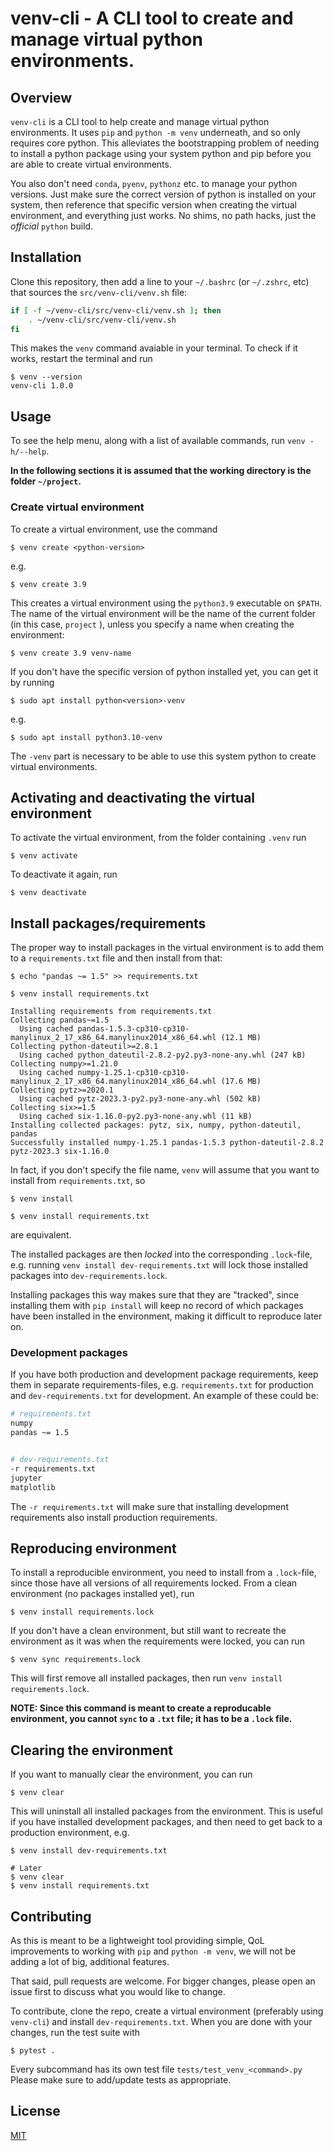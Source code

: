# venv-cli - A CLI tool to create and manage virtual python environments.

## Overview
`venv-cli` is a CLI tool to help create and manage virtual python environments.
It uses `pip` and `python -m venv` underneath, and so only requires core python. This alleviates the bootstrapping problem of needing to install a python package using your system python and pip before you are able to create virtual environments.

You also don't need `conda`, `pyenv`, `pythonz` etc. to manage your python versions. Just make sure the correct version of python is installed on your system, then reference that specific version when creating the virtual environment, and everything just works. No shims, no path hacks, just the _official_ `python` build.

## Installation

Clone this repository, then add a line to your `~/.bashrc` (or `~/.zshrc`, etc) that sources the `src/venv-cli/venv.sh` file:

```bash
if [ -f ~/venv-cli/src/venv-cli/venv.sh ]; then
    . ~/venv-cli/src/venv-cli/venv.sh
fi
```

This makes the `venv` command avaiable in your terminal. To check if it works, restart the terminal and run
```console
$ venv --version
venv-cli 1.0.0
```

## Usage

To see the help menu, along with a list of available commands, run `venv -h/--help`.

**In the following sections it is assumed that the working directory is the folder `~/project`.**
### Create virtual environment
To create a virtual environment, use the command
```console
$ venv create <python-version>
```
e.g.
```console
$ venv create 3.9
```

This creates a virtual environment using the `python3.9` executable on `$PATH`. The name of the virtual environment will be the name of the current folder (in this case, `project` ), unless you specify a name when creating the environment:

```console
$ venv create 3.9 venv-name
```

If you don't have the specific version of python installed yet, you can get it by running
```console
$ sudo apt install python<version>-venv
```
e.g.
```console
$ sudo apt install python3.10-venv
```

The `-venv` part is necessary to be able to use this system python to create virtual environments.

## Activating and deactivating the virtual environment
To activate the virtual environment, from the folder containing `.venv` run
```console
$ venv activate
```

To deactivate it again, run
```console
$ venv deactivate
```

## Install packages/requirements
The proper way to install packages in the virtual environment is to add them to a `requirements.txt` file and then install from that:

```console
$ echo "pandas ~= 1.5" >> requirements.txt

$ venv install requirements.txt

Installing requirements from requirements.txt
Collecting pandas~=1.5
  Using cached pandas-1.5.3-cp310-cp310-manylinux_2_17_x86_64.manylinux2014_x86_64.whl (12.1 MB)
Collecting python-dateutil>=2.8.1
  Using cached python_dateutil-2.8.2-py2.py3-none-any.whl (247 kB)
Collecting numpy>=1.21.0
  Using cached numpy-1.25.1-cp310-cp310-manylinux_2_17_x86_64.manylinux2014_x86_64.whl (17.6 MB)
Collecting pytz>=2020.1
  Using cached pytz-2023.3-py2.py3-none-any.whl (502 kB)
Collecting six>=1.5
  Using cached six-1.16.0-py2.py3-none-any.whl (11 kB)
Installing collected packages: pytz, six, numpy, python-dateutil, pandas
Successfully installed numpy-1.25.1 pandas-1.5.3 python-dateutil-2.8.2 pytz-2023.3 six-1.16.0
```

In fact, if you don't specify the file name, `venv` will assume that you want to install from `requirements.txt`, so
```console
$ venv install

$ venv install requirements.txt
```
are equivalent.

The installed packages are then _locked_ into the corresponding `.lock`-file, e.g. running `venv install dev-requirements.txt` will lock those installed packages into `dev-requirements.lock`.

Installing packages this way makes sure that they are "tracked", since installing them with `pip install` will keep no record of which packages have been installed in the environment, making it difficult to reproduce later on.

### Development packages
If you have both production and development package requirements, keep them in separate requirements-files, e.g. `requirements.txt` for production and `dev-requirements.txt` for development. An example of these could be:
```bash
# requirements.txt
numpy
pandas ~= 1.5


# dev-requirements.txt
-r requirements.txt
jupyter
matplotlib
```

The `-r requirements.txt` will make sure that installing development requirements also install production requirements.

## Reproducing environment
To install a reproducible environment, you need to install from a `.lock`-file, since those have all versions of all requirements locked. From a clean environment (no packages installed yet), run
```console
$ venv install requirements.lock
```

If you don't have a clean environment, but still want to recreate the environment as it was when the requirements were locked, you can run
```console
$ venv sync requirements.lock
```

This will first remove all installed packages, then run `venv install requirements.lock`.

**NOTE: Since this command is meant to create a reproducable environment, you cannot `sync` to a `.txt` file; it has to be a `.lock` file.**

## Clearing the environment
If you want to manually clear the environment, you can run
```console
$ venv clear
```

This will uninstall all installed packages from the environment. This is useful if you have installed development packages, and then need to get back to a production environment, e.g.

```console
$ venv install dev-requirements.txt

# Later
$ venv clear
$ venv install requirements.txt
```

## Contributing

As this is meant to be a lightweight tool providing simple, QoL improvements to working with `pip` and `python -m venv`, we will not be adding a lot of big, additional features.

That said, pull requests are welcome. For bigger changes, please open an issue first to discuss what you would like to change.

To contribute, clone the repo, create a virtual environment (preferably using `venv-cli`) and install `dev-requirements.txt`. When you are done with your changes, run the test suite with
```console
$ pytest .
```

Every subcommand has its own test file `tests/test_venv_<command>.py` Please make sure to add/update tests as appropriate.

## License

[MIT](https://choosealicense.com/licenses/mit/)
